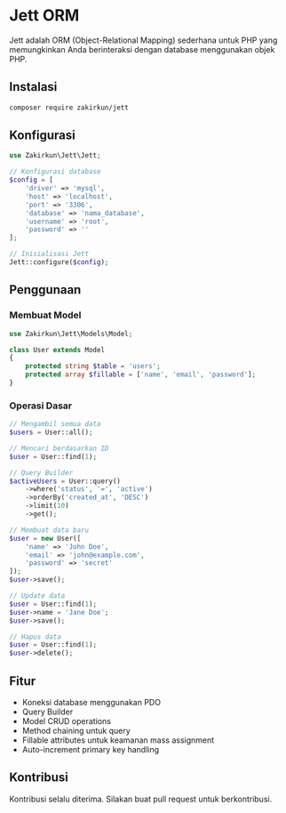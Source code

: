 # Jett ORM

Jett adalah ORM (Object-Relational Mapping) sederhana untuk PHP yang memungkinkan Anda berinteraksi dengan database menggunakan objek PHP.

## Instalasi

```bash
composer require zakirkun/jett
```

## Konfigurasi

```php
use Zakirkun\Jett\Jett;

// Konfigurasi database
$config = [
    'driver' => 'mysql',
    'host' => 'localhost',
    'port' => '3306',
    'database' => 'nama_database',
    'username' => 'root',
    'password' => ''
];

// Inisialisasi Jett
Jett::configure($config);
```

## Penggunaan

### Membuat Model

```php
use Zakirkun\Jett\Models\Model;

class User extends Model
{
    protected string $table = 'users';
    protected array $fillable = ['name', 'email', 'password'];
}
```

### Operasi Dasar

```php
// Mengambil semua data
$users = User::all();

// Mencari berdasarkan ID
$user = User::find(1);

// Query Builder
$activeUsers = User::query()
    ->where('status', '=', 'active')
    ->orderBy('created_at', 'DESC')
    ->limit(10)
    ->get();

// Membuat data baru
$user = new User([
    'name' => 'John Doe',
    'email' => 'john@example.com',
    'password' => 'secret'
]);
$user->save();

// Update data
$user = User::find(1);
$user->name = 'Jane Doe';
$user->save();

// Hapus data
$user = User::find(1);
$user->delete();
```

## Fitur

- Koneksi database menggunakan PDO
- Query Builder
- Model CRUD operations
- Method chaining untuk query
- Fillable attributes untuk keamanan mass assignment
- Auto-increment primary key handling

## Kontribusi

Kontribusi selalu diterima. Silakan buat pull request untuk berkontribusi.
